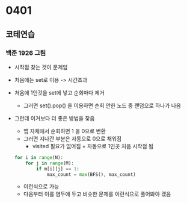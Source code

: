 # 0401

## 코테연습
### 백준 1926 그림
- 시작점 찾는 것이 문제임
- 처음에는 set로 이용 -> 시간초과
- 처음에 1인것을 set에 넣고 순회마다 제거
    - 그러면 set().pop() 을 이용하면 순회 안한 노드 중 랜덤으로 하나가 나옴

- 그런데 이거보다 더 좋은 방법을 찾음
    - 맵 자체에서 순회하면 1 을 0으로 변환
    - 그러면 지나간 부분은 자동으로 0으로 채워짐
        - visited 필요가 없어짐 + 자동으로 1인곳 처음 시작점 됨
    ```python
    for i in range(N):
        for j in range(M):
            if m[i][j] == 1:
                max_count = max(BFS(), max_count)
    ```
    - 이런식으로 가능
    - 다음부터 이를 염두에 두고 비슷한 문제를 이런식으로 풀어봐야 겠음
